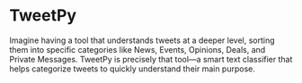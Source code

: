 # TweetPy
Imagine having a tool that understands tweets at a deeper level, sorting them into specific categories like News, Events, Opinions, Deals, and Private Messages. TweetPy is precisely that tool—a smart text classifier that helps categorize tweets to quickly understand their main purpose.
